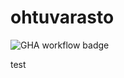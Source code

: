 # ohtuvarasto

![GHA workflow badge](https://github.com/PatrickSalmi/ohtuvarasto/workflows/CI/badge.svg)

test
